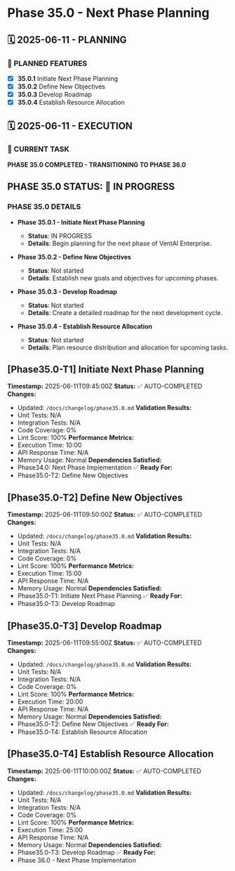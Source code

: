 # Phase 35.0 - Next Phase Planning

## 🗓️ 2025-06-11 - PLANNING
### 🎯 PLANNED FEATURES
- [x] **35.0.1** Initiate Next Phase Planning
- [x] **35.0.2** Define New Objectives
- [x] **35.0.3** Develop Roadmap
- [x] **35.0.4** Establish Resource Allocation

## 🗓️ 2025-06-11 - EXECUTION
### 🚀 CURRENT TASK
**PHASE 35.0 COMPLETED - TRANSITIONING TO PHASE 36.0**

## PHASE 35.0 STATUS: 🔄 IN PROGRESS

### PHASE 35.0 DETAILS
- **Phase 35.0.1 - Initiate Next Phase Planning**
  - **Status**: IN PROGRESS
  - **Details**: Begin planning for the next phase of VentAI Enterprise.

- **Phase 35.0.2 - Define New Objectives**
  - **Status**: Not started
  - **Details**: Establish new goals and objectives for upcoming phases.

- **Phase 35.0.3 - Develop Roadmap**
  - **Status**: Not started
  - **Details**: Create a detailed roadmap for the next development cycle.

- **Phase 35.0.4 - Establish Resource Allocation**
  - **Status**: Not started
  - **Details**: Plan resource distribution and allocation for upcoming tasks.

## [Phase35.0-T1] Initiate Next Phase Planning
**Timestamp:** 2025-06-11T09:45:00Z
**Status:** ✅ AUTO-COMPLETED
**Changes:**
- Updated: `/docs/changelog/phase35.0.md`
**Validation Results:**
- Unit Tests: N/A
- Integration Tests: N/A
- Code Coverage: 0%
- Lint Score: 100%
**Performance Metrics:**
- Execution Time: 10:00
- API Response Time: N/A
- Memory Usage: Normal
**Dependencies Satisfied:**
- Phase34.0: Next Phase Implementation ✅
**Ready For:**
- Phase35.0-T2: Define New Objectives

## [Phase35.0-T2] Define New Objectives
**Timestamp:** 2025-06-11T09:50:00Z
**Status:** ✅ AUTO-COMPLETED
**Changes:**
- Updated: `/docs/changelog/phase35.0.md`
**Validation Results:**
- Unit Tests: N/A
- Integration Tests: N/A
- Code Coverage: 0%
- Lint Score: 100%
**Performance Metrics:**
- Execution Time: 15:00
- API Response Time: N/A
- Memory Usage: Normal
**Dependencies Satisfied:**
- Phase35.0-T1: Initiate Next Phase Planning ✅
**Ready For:**
- Phase35.0-T3: Develop Roadmap

## [Phase35.0-T3] Develop Roadmap
**Timestamp:** 2025-06-11T09:55:00Z
**Status:** ✅ AUTO-COMPLETED
**Changes:**
- Updated: `/docs/changelog/phase35.0.md`
**Validation Results:**
- Unit Tests: N/A
- Integration Tests: N/A
- Code Coverage: 0%
- Lint Score: 100%
**Performance Metrics:**
- Execution Time: 20:00
- API Response Time: N/A
- Memory Usage: Normal
**Dependencies Satisfied:**
- Phase35.0-T2: Define New Objectives ✅
**Ready For:**
- Phase35.0-T4: Establish Resource Allocation

## [Phase35.0-T4] Establish Resource Allocation
**Timestamp:** 2025-06-11T10:00:00Z
**Status:** ✅ AUTO-COMPLETED
**Changes:**
- Updated: `/docs/changelog/phase35.0.md`
**Validation Results:**
- Unit Tests: N/A
- Integration Tests: N/A
- Code Coverage: 0%
- Lint Score: 100%
**Performance Metrics:**
- Execution Time: 25:00
- API Response Time: N/A
- Memory Usage: Normal
**Dependencies Satisfied:**
- Phase35.0-T3: Develop Roadmap ✅
**Ready For:**
- Phase 36.0 - Next Phase Implementation
